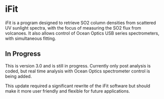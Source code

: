 # iFit

iFit is a program designed to retrieve SO2 column densities from scattered UV sunlight spectra, with the focus of measuring the SO2 flux from volcanoes. It also allows control of Ocean Optics USB series spectrometers, with simultaneous fitting.

## In Progress
This is version 3.0 and is still in progress. Currently only post analysis is coded, but real time analysis with Ocean Optics spectrometer control is being added.

This update required a significant rewrite of the iFit software but should make it more user friendly and flexible for future applications. 
